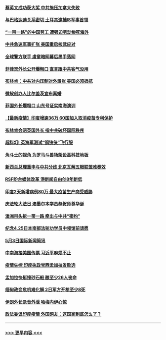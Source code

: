 #### [蔡英文成功获大奖 中共施压加拿大失败](../pages/prog202/a103110276.md?t=05041351) 
#### [与巴格达迪关系密切 土耳其逮捕IS军事首领](../pages/prog202/a103110225.md?t=05041351) 
#### [“一带一路”的中国劳工 遭强迫劳动惨死海外](../pages/prog202/a103110211.md?t=05041351) 
#### [中共急速军事扩张 美国重启核武应对](../pages/prog202/a103110048.md?t=05041351) 
#### [全球警方联手 虐童暗网幕后黑手落网](../pages/prog202/a103110019.md?t=05041351) 
#### [菲律宾外长公开爆粗口 直言跟中共客气没用](../pages/prog202/a103109850.md?t=05041351) 
#### [布林肯：中共对内压制对外嚣张 美国必须抵抗](../pages/prog202/a103110117.md?t=05041351) 
#### [微软创办人比尔盖茨宣布离婚](../pages/prog202/a103110101.md?t=05041351) 
#### [菲国外长爆粗口 山东号证实南海演训](../pages/prog202/a103109803.md?t=05041351) 
#### [【最新疫情】印度增逾36万 60国加入取消疫苗专利保护](../pages/prog202/a103109808.md?t=05041351) 
#### [布林肯会晤英国外长 指中共破坏国际秩序](../pages/prog202/a103110004.md?t=05041351) 
#### [超科幻! 英海军测试“钢铁侠”飞行服](../pages/prog202/a103109986.md?t=05041351) 
#### [角斗士的视角 为罗马斗兽场架设高科技地板](../pages/prog202/a103109979.md?t=05041351) 
#### [新西兰总理重申与中共分歧 北京瓦解五眼联盟难奏效](../pages/prog202/a103109821.md?t=05041351) 
#### [RSF盼台媒体改革 港新闻自由创8年新低](../pages/prog202/a103109750.md?t=05041351) 
#### [印度2天新增病例80万 最大疫苗生产商受威胁](../pages/prog202/a103109689.md?t=05041351) 
#### [庆法轮大法日 澳墨尔本学员恭贺师尊华诞](../pages/prog202/a103109592.md?t=05041351) 
#### [澳洲带头拆一带一路 牵出与中共“密约”](../pages/prog202/a103109565.md?t=05041351) 
#### [纪念4.25日本南部法轮功学员中领馆前请愿](../pages/prog202/a103109543.md?t=05041351) 
#### [5月3日国际新闻简讯](../pages/prog202/a103109519.md?t=05041351) 
#### [中南海接美国传票 习近平麻烦不止](../pages/prog202/a103109497.md?t=05041351) 
#### [疫情失控 印度执政党西孟加拉省败选](../pages/prog202/a103109500.md?t=05041351) 
#### [孟加拉快艇撞砂石船 酿至少26人丧命](../pages/prog202/a103109492.md?t=05041351) 
#### [缅甸政变危机难化解 2日军方开枪至少8死](../pages/prog202/a103109390.md?t=05041351) 
#### [伊朗外长录音外泄 哈梅内伊心惊](../pages/prog202/a103109379.md?t=05041351) 
#### [政法委讽印度疫情 外国网友：这国家到底怎么了？](../pages/prog202/a103109347.md?t=05041351) 

----
#### [ >>> 更早内容 <<< ](../indexes/prog202-earlier.md)
